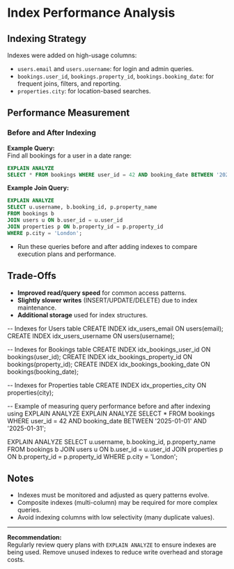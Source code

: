 # Index Performance Analysis

## Indexing Strategy

Indexes were added on high-usage columns:
- `users.email` and `users.username`: for login and admin queries.
- `bookings.user_id`, `bookings.property_id`, `bookings.booking_date`: for frequent joins, filters, and reporting.
- `properties.city`: for location-based searches.

## Performance Measurement

### Before and After Indexing

**Example Query:**  
Find all bookings for a user in a date range:

```sql
EXPLAIN ANALYZE
SELECT * FROM bookings WHERE user_id = 42 AND booking_date BETWEEN '2025-01-01' AND '2025-01-31';
```

**Example Join Query:**

```sql
EXPLAIN ANALYZE
SELECT u.username, b.booking_id, p.property_name
FROM bookings b
JOIN users u ON b.user_id = u.user_id
JOIN properties p ON b.property_id = p.property_id
WHERE p.city = 'London';
```

- Run these queries before and after adding indexes to compare execution plans and performance.

## Trade-Offs

- **Improved read/query speed** for common access patterns.
- **Slightly slower writes** (INSERT/UPDATE/DELETE) due to index maintenance.
- **Additional storage** used for index structures.

-- Indexes for Users table
CREATE INDEX idx_users_email ON users(email);
CREATE INDEX idx_users_username ON users(username);

-- Indexes for Bookings table
CREATE INDEX idx_bookings_user_id ON bookings(user_id);
CREATE INDEX idx_bookings_property_id ON bookings(property_id);
CREATE INDEX idx_bookings_booking_date ON bookings(booking_date);

-- Indexes for Properties table
CREATE INDEX idx_properties_city ON properties(city);

-- Example of measuring query performance before and after indexing using EXPLAIN ANALYZE
EXPLAIN ANALYZE
SELECT *
FROM bookings
WHERE user_id = 42
  AND booking_date BETWEEN '2025-01-01' AND '2025-01-31';

EXPLAIN ANALYZE
SELECT u.username, b.booking_id, p.property_name
FROM bookings b
JOIN users u ON b.user_id = u.user_id
JOIN properties p ON b.property_id = p.property_id
WHERE p.city = 'London';
## Notes

- Indexes must be monitored and adjusted as query patterns evolve.
- Composite indexes (multi-column) may be required for more complex queries.
- Avoid indexing columns with low selectivity (many duplicate values).

---

**Recommendation:**  
Regularly review query plans with `EXPLAIN ANALYZE` to ensure indexes are being used. Remove unused indexes to reduce write overhead and storage costs.

